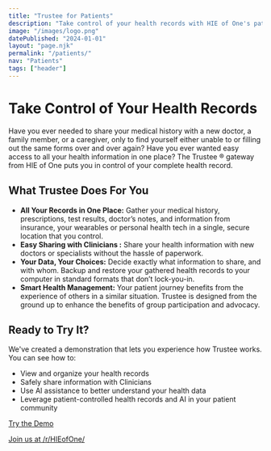 ```yaml
---
title: "Trustee for Patients"
description: "Take control of your health records with HIE of One's patient-centered EHR system. Experience a secure, transparent way to manage your medical data while maintaining privacy and choosing how to share your information with Clinicians ."
image: "/images/logo.png"
datePublished: "2024-01-01"
layout: "page.njk"
permalink: "/patients/"
nav: "Patients"
tags: ["header"]
---
```


# Take Control of Your Health Records

Have you ever needed to share your medical history with a new doctor, a family member, or a caregiver, only to find yourself either unable to or filling out the same forms over and over again? Have you ever wanted easy access to all your health information in one place? The Trustee ® gateway from HIE of One puts you in control of your complete health record.

## What Trustee Does For You

- **All Your Records in One Place:** Gather your medical history, prescriptions, test results, doctor’s notes, and information from insurance, your wearables or personal health tech in a single, secure location that you control.
- **Easy Sharing with Clinicians :** Share your health information with new doctors or specialists without the hassle of paperwork.
- **Your Data, Your Choices:** Decide exactly what information to share, and with whom. Backup and restore your gathered health records to your computer in standard formats that don’t lock-you-in.
- **Smart Health Management:** Your patient journey benefits from the experience of others in a similar situation. Trustee is designed from the ground up to enhance the benefits of group participation and advocacy.

## Ready to Try It?

We've created a demonstration that lets you experience how Trustee works. You can see how to:

- View and organize your health records
- Safely share information with Clinicians
- Use AI assistance to better understand your health data
- Leverage patient-controlled health records and AI in your patient community

[Try the Demo](/demo/)

[Join us at /r/HIEofOne/](https://reddit.com/r/HIEofOne/)

